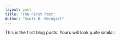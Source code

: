 ```yaml
---
layout: post
title: "The First Post"
Author: "Scott B. Weingart"
---
```

This is the first blog posts. Yours will look quite similar.
